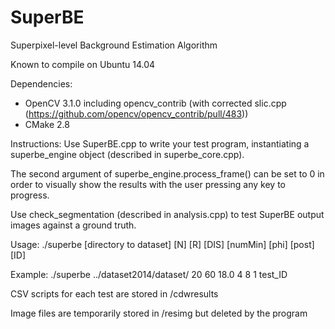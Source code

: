 # SuperBE
Superpixel-level Background Estimation Algorithm

Known to compile on Ubuntu 14.04

Dependencies:
- OpenCV 3.1.0 including opencv_contrib (with corrected slic.cpp (https://github.com/opencv/opencv_contrib/pull/483))
- CMake 2.8

Instructions:
Use SuperBE.cpp to write your test program, instantiating a superbe_engine object (described in superbe_core.cpp).

The second argument of superbe_engine.process_frame() can be set to 0 in order to visually show the results with the user pressing any key to progress.

Use check_segmentation (described in analysis.cpp) to test SuperBE output images against a ground truth.

Usage: ./superbe [directory to dataset] [N] [R] [DIS] [numMin] [phi] [post] [ID]

Example: ./superbe ../dataset2014/dataset/ 20 60 18.0 4 8 1 test_ID

CSV scripts for each test are stored in /cdwresults

Image files are temporarily stored in /resimg but deleted by the program